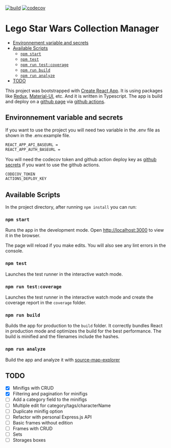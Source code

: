 [![build](https://github.com/personal-projects-emilio/lego-sw-collection-manager-ts/actions/workflows/build.yml/badge.svg)](https://github.com/personal-projects-emilio/lego-sw-collection-manager-ts/actions/workflows/build.yml)
[![codecov](https://codecov.io/gh/personal-projects-emilio/lego-sw-collection-manager-ts/branch/main/graph/badge.svg?token=RZ5YLKOXJP)](https://codecov.io/gh/personal-projects-emilio/lego-sw-collection-manager-ts)

# Lego Star Wars Collection Manager

- [Environnement variable and secrets](#environnement-variable-and-secrets)
- [Available Scripts](#available-scripts)
  - [`npm start`](#npm-start)
  - [`npm test`](#npm-test)
  - [`npm run test:coverage`](#npm-run-testcoverage)
  - [`npm run build`](#npm-run-build)
  - [`npm run analyze`](#npm-run-analyze)
- [TODO](#todo)

This project was bootstrapped with [Create React App](https://github.com/facebook/create-react-app). It is using packages like [Redux](https://redux.js.org/), [Material-UI](https://mui.com/), etc. And it is written in Typescript. The app is build and deploy on a [github page](https://personal-projects-emilio.github.io/lego-sw-collection-manager-ts/minifigs) via [github actions](https://github.com/personal-projects-emilio/lego-sw-collection-manager-ts/blob/main/.github/workflows/deploy.yml).

## Environnement variable and secrets

If you want to use the project you will need two variable in the .env file as shown in the .env.example file.

```sh
REACT_APP_API_BASEURL =
REACT_APP_AUTH_BASEURL =
```

You will need the codecov token and github action deploy key as [github secrets](https://docs.github.com/en/actions/security-guides/encrypted-secrets#creating-encrypted-secrets-for-a-repository) if you want to use the github actions.

```sh
CODECOV_TOKEN
ACTIONS_DEPLOY_KEY
```

## Available Scripts

In the project directory, after running `npm install` you can run:

### `npm start`

Runs the app in the development mode.
Open [http://localhost:3000](http://localhost:3000) to view it in the browser.

The page will reload if you make edits.
You will also see any lint errors in the console.

### `npm test`

Launches the test runner in the interactive watch mode.

### `npm run test:coverage`

Launches the test runner in the interactive watch mode and create the coverage report in the `coverage` folder.

### `npm run build`

Builds the app for production to the `build` folder.
It correctly bundles React in production mode and optimizes the build for the best performance.
The build is minified and the filenames include the hashes.

### `npm run analyze`

Build the app and analyze it with [source-map-explorer](https://github.com/danvk/source-map-explorer)

## TODO

- [x] Minifigs with CRUD
- [x] Filtering and pagination for minifigs
- [ ] Add a category field to the minifigs
- [ ] Multiple edit for category/tags/characterName
- [ ] Duplicate minifig option
- [ ] Refactor with personal Express.js API
- [ ] Basic frames without edition
- [ ] Frames with CRUD
- [ ] Sets
- [ ] Storages boxes
